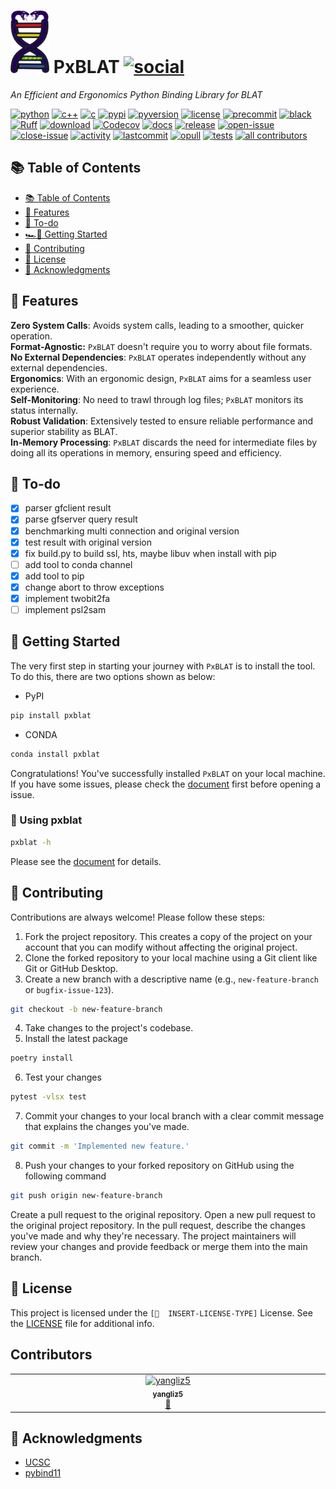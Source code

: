 # <img src="https://raw.githubusercontent.com/cauliyang/pxblat/main/docs/_static/logo.png" alt="logo" height=100> **PxBLAT** [![social](https://img.shields.io/github/stars/cauliyang/pxblat?style=social)](https://github.com/cauliyang/pxblat/stargazers)

_An Efficient and Ergonomics Python Binding Library for BLAT_

[![python](https://img.shields.io/badge/Python-3776AB.svg?style=for-the-badge&logo=Python&logoColor=white)](https://www.python.org/)
[![c++](https://img.shields.io/badge/C++-00599C.svg?style=for-the-badge&logo=C++&logoColor=white)](https://en.cppreference.com/w/)
[![c](https://img.shields.io/badge/C-A8B9CC.svg?style=for-the-badge&logo=C&logoColor=black)](https://www.gnu.org/software/gnu-c-manual/)
[![pypi](https://img.shields.io/pypi/v/pxblat.svg?style=for-the-badge)](https://pypi.org/project/pxblat/)
[![pyversion](https://img.shields.io/pypi/pyversions/pxblat?style=for-the-badge)](https://pypi.org/project/pxblat/)
[![license](https://img.shields.io/pypi/l/pxblat?style=for-the-badge)](https://opensource.org/licenses/mit)
[![precommit](https://img.shields.io/badge/pre--commit-enabled-brightgreen?style=for-the-badge&logo=pre-commit&logoColor=white)](https://github.com/pre-commit/pre-commit)
[![black](https://img.shields.io/badge/code%20style-black-000000.svg?style=for-the-badge)](https://github.com/psf/black)
[![Ruff](https://img.shields.io/endpoint?url=https://raw.githubusercontent.com/charliermarsh/ruff/main/assets/badge/v1.json&style=for-the-badge)](https://github.com/charliermarsh/ruff)
[![download](https://img.shields.io/pypi/dm/pxblat?style=for-the-badge)](https://pypi.org/project/pxblat/)
[![Codecov](https://img.shields.io/codecov/c/github/cauliyang/pxblat/main?style=for-the-badge)](https://app.codecov.io/gh/cauliyang/pxblat)
[![docs](https://img.shields.io/readthedocs/pxblat?style=for-the-badge)](https://pxblat.readthedocs.io/en/latest/)
[![release](https://img.shields.io/github/release-date/cauliyang/pxblat?style=for-the-badge)](https://github.com/cauliyang/pxblat/releases)
[![open-issue](https://img.shields.io/github/issues-raw/cauliyang/pxblat?style=for-the-badge)](https://github.com/cauliyang/pxblat/issues?q=is%3Aissue+is%3Aopen+sort%3Aupdated-desc)
[![close-issue](https://img.shields.io/github/issues-closed-raw/cauliyang/pxblat?style=for-the-badge)][close-issue]
[![activity](https://img.shields.io/github/commit-activity/m/cauliyang/pxblat?style=for-the-badge)][repo]
[![lastcommit](https://img.shields.io/github/last-commit/cauliyang/pxblat?style=for-the-badge)][repo]
[![opull](https://img.shields.io/github/issues-pr-raw/cauliyang/pxblat?style=for-the-badge)][opull]
[![tests](https://github.com/cauliyang/pxblat/actions/workflows/tests.yml/badge.svg?style=for-the-badge)](https://github.com/cauliyang/pxblat/actions/workflows/tests.yml)
[![all contributors](https://img.shields.io/github/all-contributors/cauliyang/pxblat?style=for-the-badge)](#contributors)

[repo]: https://github.com/cauliyang/pxblat
[close-issue]: https://github.com/cauliyang/pxblat/issues?q=is%3Aissue+sort%3Aupdated-desc+is%3Aclosed
[opull]: https://github.com/cauliyang/pxblat/pulls?q=is%3Apr+is%3Aopen+sort%3Aupdated-desc

## 📚 Table of Contents

- [📚 Table of Contents](#-table-of-contents)
- [🔮 Features](#-features)
- [📆 To-do](#-to-do)
- [🏎💨 Getting Started](#-getting-started)
- [🤝 Contributing](#-contributing)
- [🪪 License](#-license)
- [🙏 Acknowledgments](#-acknowledgments)

## 🔮 Features

**Zero System Calls**: Avoids system calls, leading to a smoother, quicker operation.<br>
**Format-Agnostic:** `PxBLAT` doesn't require you to worry about file formats.<br>
**No External Dependencies**: `PxBLAT` operates independently without any external dependencies.<br>
**Ergonomics**: With an ergonomic design, `PxBLAT` aims for a seamless user experience.<br>
**Self-Monitoring**: No need to trawl through log files; `PxBLAT` monitors its status internally.<br>
**Robust Validation**: Extensively tested to ensure reliable performance and superior stability as BLAT.<br>
**In-Memory Processing**: `PxBLAT` discards the need for intermediate files by doing all its operations in memory, ensuring speed and efficiency.<br>

## 📆 To-do

- [x] parser gfclient result
- [x] parse gfserver query result
- [x] benchmarking multi connection and original version
- [x] test result with original version
- [x] fix build.py to build ssl, hts, maybe libuv when install with pip
- [ ] add tool to conda channel
- [x] add tool to pip
- [x] change abort to throw exceptions
- [x] implement twobit2fa
- [ ] implement psl2sam

## 🚀 Getting Started

The very first step in starting your journey with `PxBLAT` is to install the tool.
To do this, there are two options shown as below:

- PyPI

```bash
pip install pxblat
```

- CONDA

```bash
conda install pxblat
```

Congratulations! You've successfully installed `PxBLAT` on your local machine.
If you have some issues, please check the [document](https://pxblat.readthedocs.io/en/latest/) first before opening a issue.

### 🤖 Using pxblat

```bash
pxblat -h
```

Please see the [document](https://pxblat.readthedocs.io/en/latest/) for details.

## 🤝 Contributing

Contributions are always welcome! Please follow these steps:

1. Fork the project repository. This creates a copy of the project on your account that you can modify without affecting the original project.
2. Clone the forked repository to your local machine using a Git client like Git or GitHub Desktop.
3. Create a new branch with a descriptive name (e.g., `new-feature-branch` or `bugfix-issue-123`).

```bash
git checkout -b new-feature-branch
```

4. Take changes to the project's codebase.
5. Install the latest package

```bash
poetry install
```

6. Test your changes

```bash
pytest -vlsx test
```

7. Commit your changes to your local branch with a clear commit message that explains the changes you've made.

```bash
git commit -m 'Implemented new feature.'
```

8. Push your changes to your forked repository on GitHub using the following command

```bash
git push origin new-feature-branch
```

Create a pull request to the original repository.
Open a new pull request to the original project repository. In the pull request, describe the changes you've made and why they're necessary.
The project maintainers will review your changes and provide feedback or merge them into the main branch.

## 🪪 License

This project is licensed under the `[📌  INSERT-LICENSE-TYPE]` License. See the [LICENSE](https://docs.github.com/en/communities/setting-up-your-project-for-healthy-contributions/adding-a-license-to-a-repository) file for additional info.

## Contributors

<!-- ALL-CONTRIBUTORS-LIST:START - Do not remove or modify this section -->
<!-- prettier-ignore-start -->
<!-- markdownlint-disable -->
<table>
  <tbody>
    <tr>
      <td align="center" valign="top" width="14.28%"><a href="https://yangyangli.top"><img src="https://avatars.githubusercontent.com/u/38903141?v=4?s=100" width="100px;" alt="yangliz5"/><br /><sub><b>yangliz5</b></sub></a><br /><a href="#maintenance-cauliyang" title="Maintenance">🚧</a></td>
    </tr>
  </tbody>
</table>

<!-- markdownlint-restore -->
<!-- prettier-ignore-end -->

<!-- ALL-CONTRIBUTORS-LIST:END -->
<!-- prettier-ignore-start -->
<!-- markdownlint-disable -->

<!-- markdownlint-restore -->
<!-- prettier-ignore-end -->

<!-- ALL-CONTRIBUTORS-LIST:END -->

## 🙏 Acknowledgments

- [UCSC](https://github.com/ucscGenomeBrowser/kent)
- [pybind11](https://github.com/pybind/pybind11/tree/stable)

<!-- github-only -->
